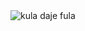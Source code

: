 <!DOCTYPE html>
<html lang="pl">
<head>
    <title>Ja</title>
    <meta charset="UTF-8">
    <meta name="viewport" content="width=device-width, initial-scale=1.0">
</head>
<body>
<img src="ja2.gif" alt="kula daje fula">
</body>
</html>
